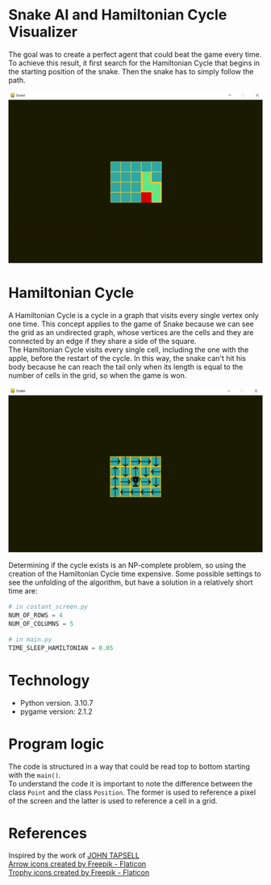 # Snake AI and Hamiltonian Cycle Visualizer

The goal was to create a perfect agent that could beat the game every time. To achieve this result, it first search for the Hamiltonian Cycle that begins in the starting position of the snake. Then the snake has to simply follow the path.

   
![Game_Snapshot](./image/README/snapshot_game.png)

# Hamiltonian Cycle

A Hamiltonian Cycle is a cycle in a graph that visits every single vertex only one time. This concept applies to the game of Snake because we can see the grid as an undirected graph, whose vertices are the cells and they are connected by an edge if they share a side of the square.  
The Hamiltonian Cycle visits every single cell, including the one with the apple, before the restart of the cycle. In this way, the snake can't hit his body because he can reach the tail only when its length is equal to the number of cells in the grid, so when the game is won.  

![Hamiltonian Cycle](./image/README/ham_cycle.png)

Determining if the cycle exists is an NP-complete problem, so using the creation of the Hamiltonian Cycle time expensive. Some possible settings to see the unfolding of the algorithm, but have a solution in a relatively short time are:

```Python
# in costant_screen.py
NUM_OF_ROWS = 4
NUM_OF_COLUMNS = 5
```

```Python
# in main.py
TIME_SLEEP_HAMILTONIAN = 0.05
```

# Technology

-   Python version. 3.10.7
-   pygame version: 2.1.2

# Program logic

The code is structured in a way that could be read top to bottom starting with the `main()`.  
To understand the code it is important to note the difference between the class `Point` and the class `Position`. The former is used to reference a pixel of the screen and the latter is used to reference a cell in a grid.

# References

Inspired by the work of [JOHN TAPSELL](https://johnflux.com/)  
<a href="https://www.flaticon.com/free-icons/arrow" title="arrow icons">Arrow icons created by Freepik - Flaticon</a>  
<a href="https://www.flaticon.com/free-icons/trophy" title="trophy icons">Trophy icons created by Freepik - Flaticon</a>
